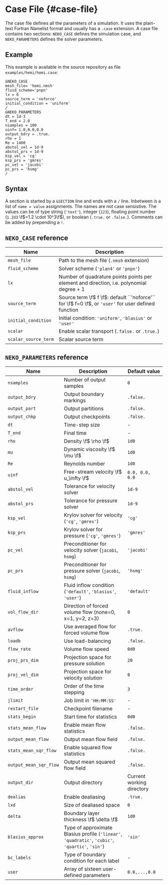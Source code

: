# Case File {#case-file}

The case file defines all the parameters of a simulation. It uses the plain-text
Fortran Namelist format and usually has a `.case` extension. A case file contains
two sections: `NEKO_CASE` defines the simulation case, and `NEKO_PARAMETERS` defines
the solver parameters.

## Example

This example is available in the source repository as file `examples/hemi/hemi.case`:

~~~
&NEKO_CASE
mesh_file= 'hemi.nmsh'
fluid_scheme='pnpn'
lx = 6
source_term = 'noforce'
initial_condition = 'uniform'
/
&NEKO_PARAMETERS
dt = 1d-3
T_end = 2.0
nsamples = 100
uinf= 1.0,0.0,0.0
output_bdry = .true.
rho = 1
Re = 1400
abstol_vel = 1d-9
abstol_prs = 1d-9
ksp_vel = 'cg'
ksp_prs = 'gmres'
pc_vel = 'jacobi'
pc_prs = 'hsmg'
/
~~~

## Syntax

A section is started by a `&SECTION` line and ends with a `/` line. Inbetween
is a list of `name = value` assignments. The names are not case sensistive. The
values can be of type string (``'text'``), integer (`123`), floating point number (`1.2d3` \f$=1.2 \cdot 10^3\f$), or boolean (`.true.` or `.false.`).
Comments can be added by prepending a `!`.

## `NEKO_CASE` reference

Name                    | Description
----                    | -----------
`mesh_file`             | Path to the mesh file (`.nmsh` extension)
`fluid_scheme`          | Solver scheme (``'plan4'`` or ``'pnpn'``)
`lx`                    | Number of quadrature points points per element and direction, i.e. polynomial degree + 1
`source_term`           | Source term \f$ f \f$: default ``'noforce'`` for \f$ f=0 \f$, or ``'user'`` for user defined function
`initial_condition`     | Initial condition: ``'uniform'``, ``'blasius'`` or ``'user'``
`scalar`                | Enable scalar transport (``.false.`` or ``.true.``)
`scalar_source_term`    | Scalar source term


## `NEKO_PARAMETERS` reference

Name                    | Description                                                   | Default value
----                    | -----------                                                   | -------------
`nsamples`              | Number of output samples                                      | `0`
`output_bdry`           | Output boundary markings                                      | `.false.`
`output_part`           | Output partitions                                             | `.false.`
`output_chkp`           | Output checkpoints                                            | `.false.`
`dt`                    | Time-step size                                                | -
`T_end`                 | Final time                                                    | -
`rho`                   | Density \f$ \rho \f$                                          | `1d0`
`mu`                    | Dynamic viscosity \f$ \mu \f$                                 | `1d0`
`Re`                    | Reynolds number                                               | `1d0`
`uinf`                  | Free-stream velocity \f$ u_\infty \f$                         | `0.0, 0.0, 0.0`
`abstol_vel`            | Tolerance for velocity solver                                 | `1d-9`
`abstol_prs`            | Tolerance for pressure solver                                 | `1d-9`
`ksp_vel`               | Krylov solver for velocity (``'cg'``, ``'gmres'``)            | ``'cg'``
`ksp_prs`               | Krylov solver for pressure (``'cg'``, ``'gmres'``)            | ``'gmres'``
`pc_vel`                | Preconditioner for velocity solver (`jacobi`, `hsmg`)         | ``'jacobi'``
`pc_prs`                | Preconditioner for pressure solver (`jacobi`, `hsmg`)                 | ``'hsmg'``
`fluid_inflow`          | Fluid inflow condition (``'default'``, ``'blasius'``, ``'user'``)     | ``'default'``
`vol_flow_dir`          | Direction of forced volume flow (none=0, x=1, y=2, z=3)               | `0`
`avflow`                | Use averaged flow for forced volume flow                              | `.true.`
`loadb`                 | Use load-balancing                                                    | `.false.`
`flow_rate`             | Volume flow speed                                                     | `0d0`
`proj_prs_dim`          | Projection space for pressure solution                                | `20`
`proj_vel_dim`          | Projection space for velocity solution                                | `0`
`time_order`            | Order of the time stepping                                            | `3`
`jlimit`                | Job limit in ``'HH:MM:SS'``                                           | -
`restart_file`          | Checkpoint filename                                                   | -
`stats_begin`           | Start time for statistics                                                                                     | `0d0`
`stats_mean_flow`       | Enable mean flow statistics                                                                                   | `.false.`
`output_mean_flow`      | Output mean flow field                                                                                        | `.false.`
`stats_mean_sqr_flow`   | Enable squared flow statistics                                                                                | `.false.`
`output_mean_sqr_flow`  | Output mean squared flow field                                                                                | `.false.`
`output_dir`            | Output directory                                                                                              | Current working directory
`dealias`               | Enable dealiasing                                                                                             | `.true.`
`lxd`                   | Size of dealiased space                                                                                       | `0`
`delta`                 | Boundary layer thickness \f$ \delta \f$                                                                       | `1d0`
`blasius_approx`        | Type of approximate Blasius profile (``'linear'``, ``'quadratic'``, ``'cubic'``, ``'quartic'``, ``'sin'``)    | ``'sin'``
`bc_labels`             | Type of boundary condition for each label                      | -
`user`                  | Array of sixteen user-defined parameters                      | `0.0,...,0.0`
